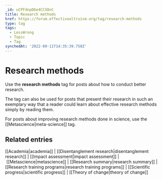 ```yaml
---
_id: uCPFdnpD6e4CCX8nC
title: Research methods
href: https://forum.effectivealtruism.org/tag/research-methods
type: tag
tags:
  - LessWrong
  - Topic
  - Tag
synchedAt: '2022-09-11T14:35:39.758Z'
---
```

# Research methods

Use the **research methods** tag for posts about how to conduct better research.

The tag can also be used for posts that present their research in such an exemplary way that a reader could learn about effective research methods simply by reading them.

For posts about improving research methods done in science, use the [[Metascience|meta-science]] tag.

Related entries
---------------

[[Academia|academia]] | [[Disentanglement research|disentanglement research]] | [[Impact assessment|impact assessment]] | [[Metascience|metascience]] | [[Research summary|research summary]] | [[Research training programs|research training programs]] | [[Scientific progress|scientific progress]] | [[Theory of change|theory of change]]